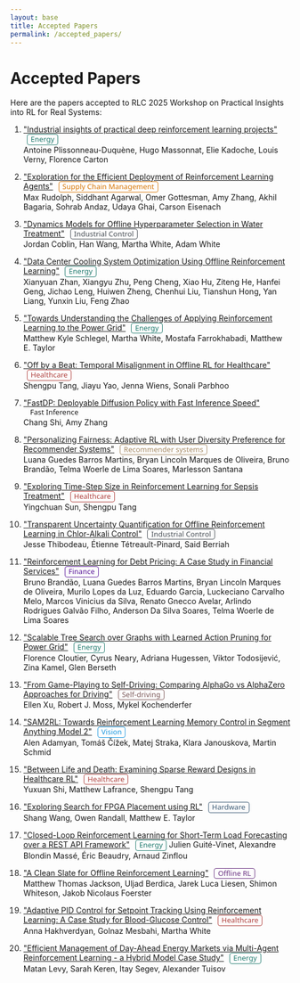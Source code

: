 ```yaml
---
layout: base
title: Accepted Papers
permalink: /accepted_papers/
---
```


<style>
.paper-tag {
  display: inline-block;
  font-weight: normal;
  font-size: 0.93em;
  margin-left: 6px;
  border-radius: 4px;
  padding: 1px 6px;
  font-family: 'Segoe UI', 'Arial', sans-serif;
  background: transparent;
  line-height: 1.2;
}
.tag-energy      { color: #227C70; border: 1px solid #227C70; }   /* teal green */
.tag-healthcare  { color: #B0413E; border: 1px solid #B0413E; }   /* muted red */
.tag-offline     { color: #6C3483; border: 1px solid #6C3483; }   /* muted purple */
.tag-industry    { color: #495057; border: 1px solid #495057; }   /* slate grey */
.tag-hardware    { color: #3E5C76; border: 1px solid #3E5C76; }   /* blue-grey */
.tag-vision      { color: #1B98E0; border: 1px solid #1B98E0; }   /* bright blue */
.tag-selfdriving { color: #7D5A5A; border: 1px solid #7D5A5A; }   /* muted brown */
.tag-finance     { color: #5A189A; border: 1px solid #5A189A; }   /* deep purple */
.tag-recommender { color: #A68A64; border: 1px solid #A68A64; }   /* muted gold */
.tag-supply      { color: #D97706; border: 1px solid #D97706; }   /* muted orange */
</style>

# Accepted Papers

Here are the papers accepted to RLC 2025 Workshop on Practical Insights into RL for Real Systems:

1. ["Industrial insights of practical deep reinforcement learning projects"](https://openreview.net/forum?id=iSrFjVm6A3) <span class="paper-tag tag-energy">Energy</span>  
   Antoine Plissonneau-Duquène, Hugo Massonnat, Elie Kadoche, Louis Verny, Florence Carton

2. ["Exploration for the Efficient Deployment of Reinforcement Learning Agents"](https://openreview.net/forum?id=8wgktKxkdy) <span class="paper-tag tag-supply">Supply Chain Management</span>  
   Max Rudolph, Siddhant Agarwal, Omer Gottesman, Amy Zhang, Akhil Bagaria, Sohrab Andaz, Udaya Ghai, Carson Eisenach

3. ["Dynamics Models for Offline Hyperparameter Selection in Water Treatment"](https://openreview.net/forum?id=3RvX1B4H65) <span class="paper-tag tag-industry">Industrial Control</span>  
   Jordan Coblin, Han Wang, Martha White, Adam White

4. ["Data Center Cooling System Optimization Using Offline Reinforcement Learning"](https://openreview.net/forum?id=NZZjTO177Z) <span class="paper-tag tag-energy">Energy</span>  
   Xianyuan Zhan, Xiangyu Zhu, Peng Cheng, Xiao Hu, Ziteng He, Hanfei Geng, Jichao Leng, Huiwen Zheng, Chenhui Liu, Tianshun Hong, Yan Liang, Yunxin Liu, Feng Zhao

5. ["Towards Understanding the Challenges of Applying Reinforcement Learning to the Power Grid"](https://openreview.net/forum?id=VnoIY8IKUU) <span class="paper-tag tag-energy">Energy</span>  
   Matthew Kyle Schlegel, Martha White, Mostafa Farrokhabadi, Matthew E. Taylor

6. ["Off by a Beat: Temporal Misalignment in Offline RL for Healthcare"](https://openreview.net/forum?id=yRMY2a1rjR) <span class="paper-tag tag-healthcare">Healthcare</span>  
   Shengpu Tang, Jiayu Yao, Jenna Wiens, Sonali Parbhoo

7. ["FastDP: Deployable Diffusion Policy with Fast Inference Speed"](https://openreview.net/forum?id=844o68yBS4) <span class="paper-tag tag-rl">Fast Inference</span>  
   Chang Shi, Amy Zhang

8. ["Personalizing Fairness: Adaptive RL with User Diversity Preference for Recommender Systems"](https://openreview.net/forum?id=p9ACyszcwf) <span class="paper-tag tag-recommender">Recommender systems</span>  
   Luana Guedes Barros Martins, Bryan Lincoln Marques de Oliveira, Bruno Brandão, Telma Woerle de Lima Soares, Marlesson Santana

9. ["Exploring Time-Step Size in Reinforcement Learning for Sepsis Treatment"](https://openreview.net/forum?id=swaYG5XI6G) <span class="paper-tag tag-healthcare">Healthcare</span>  
   Yingchuan Sun, Shengpu Tang

10. ["Transparent Uncertainty Quantification for Offline Reinforcement Learning in Chlor-Alkali Control"](https://openreview.net/forum?id=qjFcxWNVK3) <span class="paper-tag tag-industry">Industrial Control</span>  
    Jesse Thibodeau, Étienne Tétreault-Pinard, Said Berriah

11. ["Reinforcement Learning for Debt Pricing: A Case Study in Financial Services"](https://openreview.net/forum?id=1cfG46owm8) <span class="paper-tag tag-finance">Finance</span>  
    Bruno Brandão, Luana Guedes Barros Martins, Bryan Lincoln Marques de Oliveira, Murilo Lopes da Luz, Eduardo Garcia, Luckeciano Carvalho Melo, Marcos Vinicius da Silva, Renato Gnecco Avelar, Arlindo Rodrigues Galvão Filho, Anderson Da Silva Soares, Telma Woerle de Lima Soares

12. ["Scalable Tree Search over Graphs with Learned Action Pruning for Power Grid"](https://openreview.net/forum?id=SaY2IgSsDK) <span class="paper-tag tag-energy">Energy</span>  
    Florence Cloutier, Cyrus Neary, Adriana Hugessen, Viktor Todosijević, Zina Kamel, Glen Berseth

13. ["From Game-Playing to Self-Driving: Comparing AlphaGo vs AlphaZero Approaches for Driving"](https://openreview.net/forum?id=VvwlMIj4x2) <span class="paper-tag tag-selfdriving">Self-driving</span>  
    Ellen Xu, Robert J. Moss, Mykel Kochenderfer

14. ["SAM2RL: Towards Reinforcement Learning Memory Control in Segment Anything Model 2"](https://openreview.net/forum?id=nikfkVtih1) <span class="paper-tag tag-vision">Vision</span>  
    Alen Adamyan, Tomáš Čížek, Matej Straka, Klara Janouskova, Martin Schmid

15. ["Between Life and Death: Examining Sparse Reward Designs in Healthcare RL"](https://openreview.net/forum?id=B8TLToCmfi) <span class="paper-tag tag-healthcare">Healthcare</span>  
    Yuxuan Shi, Matthew Lafrance, Shengpu Tang

16. ["Exploring Search for FPGA Placement using RL"](https://openreview.net/forum?id=nvge2HodpL) <span class="paper-tag tag-hardware">Hardware</span>  
    Shang Wang, Owen Randall, Matthew E. Taylor

17. ["Closed-Loop Reinforcement Learning for Short-Term Load Forecasting over a REST API Framework"](https://openreview.net/forum?id=VgktJVPpHj) <span class="paper-tag tag-energy">Energy</span> 
    Julien Guité-Vinet, Alexandre Blondin Massé, Éric Beaudry, Arnaud Zinflou

18. ["A Clean Slate for Offline Reinforcement Learning"](https://openreview.net/forum?id=5fhR3mlDF3) <span class="paper-tag tag-offline">Offline RL</span>  
    Matthew Thomas Jackson, Uljad Berdica, Jarek Luca Liesen, Shimon Whiteson, Jakob Nicolaus Foerster

19. ["Adaptive PID Control for Setpoint Tracking Using Reinforcement Learning: A Case Study for Blood-Glucose Control"](https://openreview.net/forum?id=RzhCmF5oI0) <span class="paper-tag tag-healthcare">Healthcare</span>  
    Anna Hakhverdyan, Golnaz Mesbahi, Martha White

20. ["Efficient Management of Day-Ahead Energy Markets via Multi-Agent Reinforcement Learning - a Hybrid Model Case Study"](https://openreview.net/forum?id=J6I4g7wkE9) <span class="paper-tag tag-energy">Energy</span>  
    Matan Levy, Sarah Keren, Itay Segev, Alexander Tuisov